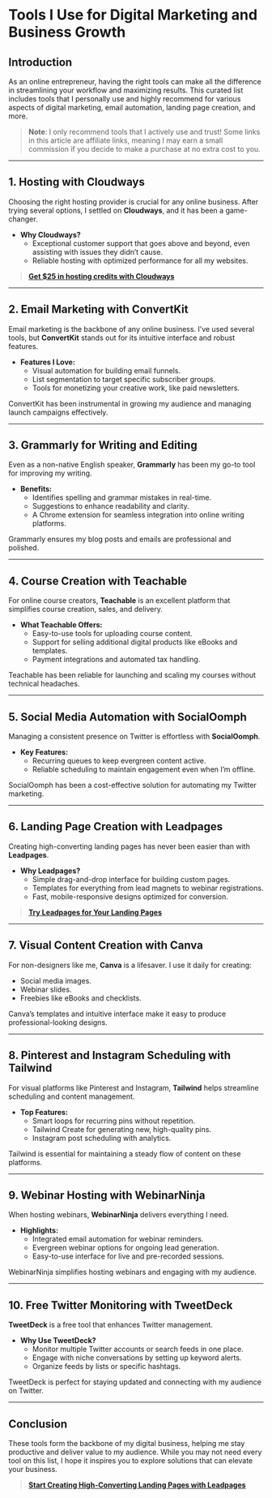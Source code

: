 # Tools I Use for Digital Marketing and Business Growth

<article>

## Introduction

As an online entrepreneur, having the right tools can make all the difference in streamlining your workflow and maximizing results. This curated list includes tools that I personally use and highly recommend for various aspects of digital marketing, email automation, landing page creation, and more. 

> **Note**: I only recommend tools that I actively use and trust! Some links in this article are affiliate links, meaning I may earn a small commission if you decide to make a purchase at no extra cost to you.

---

## 1. Hosting with Cloudways

Choosing the right hosting provider is crucial for any online business. After trying several options, I settled on **Cloudways**, and it has been a game-changer.

- **Why Cloudways?**
  - Exceptional customer support that goes above and beyond, even assisting with issues they didn’t cause.
  - Reliable hosting with optimized performance for all my websites.

> [**Get $25 in hosting credits with Cloudways**](https://bit.ly/LEadPages)

---

## 2. Email Marketing with ConvertKit

Email marketing is the backbone of any online business. I’ve used several tools, but **ConvertKit** stands out for its intuitive interface and robust features.

- **Features I Love:**
  - Visual automation for building email funnels.
  - List segmentation to target specific subscriber groups.
  - Tools for monetizing your creative work, like paid newsletters.

ConvertKit has been instrumental in growing my audience and managing launch campaigns effectively.

---

## 3. Grammarly for Writing and Editing

Even as a non-native English speaker, **Grammarly** has been my go-to tool for improving my writing. 

- **Benefits:**
  - Identifies spelling and grammar mistakes in real-time.
  - Suggestions to enhance readability and clarity.
  - A Chrome extension for seamless integration into online writing platforms.

Grammarly ensures my blog posts and emails are professional and polished.

---

## 4. Course Creation with Teachable

For online course creators, **Teachable** is an excellent platform that simplifies course creation, sales, and delivery.

- **What Teachable Offers:**
  - Easy-to-use tools for uploading course content.
  - Support for selling additional digital products like eBooks and templates.
  - Payment integrations and automated tax handling.

Teachable has been reliable for launching and scaling my courses without technical headaches.

---

## 5. Social Media Automation with SocialOomph

Managing a consistent presence on Twitter is effortless with **SocialOomph**.

- **Key Features:**
  - Recurring queues to keep evergreen content active.
  - Reliable scheduling to maintain engagement even when I’m offline.

SocialOomph has been a cost-effective solution for automating my Twitter marketing.

---

## 6. Landing Page Creation with Leadpages

Creating high-converting landing pages has never been easier than with **Leadpages**.

- **Why Leadpages?**
  - Simple drag-and-drop interface for building custom pages.
  - Templates for everything from lead magnets to webinar registrations.
  - Fast, mobile-responsive designs optimized for conversion.

> [**Try Leadpages for Your Landing Pages**](https://bit.ly/LEadPages)

---

## 7. Visual Content Creation with Canva

For non-designers like me, **Canva** is a lifesaver. I use it daily for creating:

- Social media images.
- Webinar slides.
- Freebies like eBooks and checklists.

Canva’s templates and intuitive interface make it easy to produce professional-looking designs.

---

## 8. Pinterest and Instagram Scheduling with Tailwind

For visual platforms like Pinterest and Instagram, **Tailwind** helps streamline scheduling and content management.

- **Top Features:**
  - Smart loops for recurring pins without repetition.
  - Tailwind Create for generating new, high-quality pins.
  - Instagram post scheduling with analytics.

Tailwind is essential for maintaining a steady flow of content on these platforms.

---

## 9. Webinar Hosting with WebinarNinja

When hosting webinars, **WebinarNinja** delivers everything I need.

- **Highlights:**
  - Integrated email automation for webinar reminders.
  - Evergreen webinar options for ongoing lead generation.
  - Easy-to-use interface for live and pre-recorded sessions.

WebinarNinja simplifies hosting webinars and engaging with my audience.

---

## 10. Free Twitter Monitoring with TweetDeck

**TweetDeck** is a free tool that enhances Twitter management.

- **Why Use TweetDeck?**
  - Monitor multiple Twitter accounts or search feeds in one place.
  - Engage with niche conversations by setting up keyword alerts.
  - Organize feeds by lists or specific hashtags.

TweetDeck is perfect for staying updated and connecting with my audience on Twitter.

---

## Conclusion

These tools form the backbone of my digital business, helping me stay productive and deliver value to my audience. While you may not need every tool on this list, I hope it inspires you to explore solutions that can elevate your business.

> [**Start Creating High-Converting Landing Pages with Leadpages**](https://bit.ly/LEadPages)

</article>
